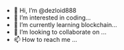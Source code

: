 - 👋 Hi, I’m @dezloid888
- 👀 I’m interested in coding...
- 🌱 I’m currently learning blockchain...
- 💞️ I’m looking to collaborate on ...
- 📫 How to reach me ...

<!---
dezloid888/dezloid888 is a ✨ special ✨ repository because its `README.md` (this file) appears on your GitHub profile.
You can click the Preview link to take a look at your changes.
--->
